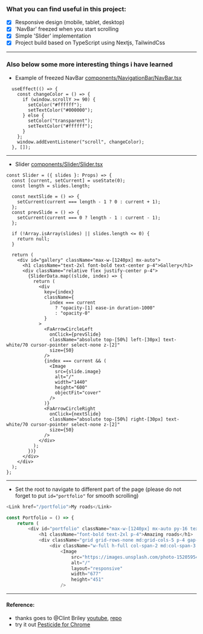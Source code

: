 ### What you can find useful in this project: 

- [x] Responsive design (mobile, tablet, desktop)
- [x] 'NavBar' freezed when you start scrolling
- [x] Simple 'Slider' implementation
- [x] Project build based on TypeScript using Nextjs, TailwindCss

-------

### Also below some more interesting things i have learned

- Example of freezed NavBar [components/NavigationBar/NavBar.tsx](components/NavigationBar/NavBar.tsx)

```tsx
  useEffect(() => {
    const changeColor = () => {
      if (window.scrollY >= 90) {
        setColor("#ffffff");
        setTextColor("#000000");
      } else {
        setColor("transparent");
        setTextColor("#ffffff");
      }
    };
    window.addEventListener("scroll", changeColor);
  }, []);
```
--------

- Slider [components/Slider/Slider.tsx](components/Slider/Slider.tsx)

```tsx
const Slider = ({ slides }: Props) => {
  const [current, setCurrent] = useState(0);
  const length = slides.length;

  const nextSlide = () => {
    setCurrent(current === length - 1 ? 0 : current + 1);
  };
  const prevSlide = () => {
    setCurrent(current === 0 ? length - 1 : current - 1);
  };

  if (!Array.isArray(slides) || slides.length <= 0) {
    return null;
  }

  return (
    <div id="gallery" className="max-w-[1240px] mx-auto">
      <h1 className="text-2xl font-bold text-center p-4">Gallery</h1>
      <div className="relative flex justify-center p-4">
        {SliderData.map((slide, index) => {
          return (
            <div
              key={index}
              className={
                index === current
                  ? "opacity-[1] ease-in duration-1000"
                  : "opacity-0"
              }
            >
              <FaArrowCircleLeft
                onClick={prevSlide}
                className="absolute top-[50%] left-[30px] text-white/70 cursor-pointer select-none z-[2]"
                size={50}
              />
              {index === current && (
                <Image
                  src={slide.image}
                  alt="/"
                  width="1440"
                  height="600"
                  objectFit="cover"
                />
              )}
              <FaArrowCircleRight
                onClick={nextSlide}
                className="absolute top-[50%] right-[30px] text-white/70 cursor-pointer select-none z-[2]"
                size={50}
              />
            </div>
          );
        })}
      </div>
    </div>
  );
};
```

--------

- Set the root to navigate to different part of the page (please do not forget to put `id="portfolio"` for smooth scrolling)
```js
<Link href="/portfolio">My roads</Link>
```

```js
const Portfolio = () => {
    return (
        <div id="portfolio" className="max-w-[1240px] mx-auto py-16 text-center">
            <h1 className="font-bold text-2xl p-4">Amazing roads</h1>
            <div className="grid grid-rows-none md:grid-cols-5 p-4 gap-4">
                <div className="w-full h-full col-span-2 md:col-span-3 row-span-2">
                    <Image
                        src="https://images.unsplash.com/photo-1520595439914-fcbb3a25d924?ixlib=rb-1.2.1&ixid=MnwxMjA3fDB8MHxwaG90by1wYWdlfHx8fGVufDB8fHx8&auto=format&fit=crop&w=1176&q=80"
                        alt="/"
                        layout="responsive"
                        width="677"
                        height="451"
                    />
```
---------


#### Reference:
- thanks goes to @Clint Briley [youtube](https://www.youtube.com/watch?v=HVyct9EUNP8), [repo](https://github.com/fireclint/NextJS-Tailwind-Responsive)
- try it out [Pesticide for Chrome](https://chrome.google.com/webstore/detail/pesticide-for-chrome/bakpbgckdnepkmkeaiomhmfcnejndkbi)
